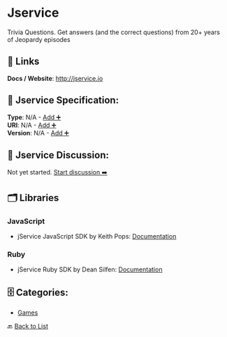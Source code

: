 # Jservice

Trivia Questions. Get answers (and the correct questions) from 20+ years of Jeopardy episodes

##  🔗 Links
**Docs / Website**: http://jservice.io

## 🧬 Jservice Specification:
**Type**: N/A - [Add ➕](https://github.com/apis-list/apis-list/edit/main/apis.yaml#L10717)  
**URI**: N/A - [Add ➕](https://github.com/apis-list/apis-list/edit/main/apis.yaml#L10717)  
**Version**: N/A - [Add ➕](https://github.com/apis-list/apis-list/edit/main/apis.yaml#L10717)

## 💬 Jservice Discussion:
Not yet started. [Start discussion ➡️](https://github.com/apis-list/apis-list/discussions/new)

## 🗂️ Libraries
### JavaScript
- jService JavaScript SDK by Keith Pops: [Documentation](https://github.com/keithpops/jeoparty)
### Ruby
- jService Ruby SDK by Dean Silfen: [Documentation](https://github.com/djds23/jApi)


## 🗄️ Categories:
- [Games](https://github.com/apis-list/apis-list#games-)

🔙  [Back to List](https://github.com/apis-list/apis-list)
